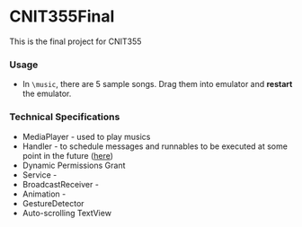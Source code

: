 # CNIT355Final
 This is the final project for CNIT355

### Usage
 * In `\music`, there are 5 sample songs. Drag them into emulator and **restart** the emulator.

### Technical Specifications
 * MediaPlayer - used to play musics
 * Handler - to schedule messages and runnables to be executed at some point in the future ([here](https://developer.android.com/reference/android/os/Handler))
 * Dynamic Permissions Grant
 * Service - 
 * BroadcastReceiver - 
 * Animation - 
 * GestureDetector
 * Auto-scrolling TextView
